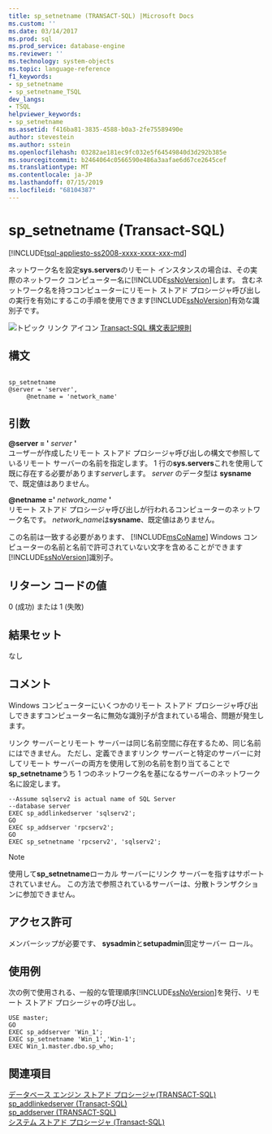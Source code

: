 ```yaml
---
title: sp_setnetname (TRANSACT-SQL) |Microsoft Docs
ms.custom: ''
ms.date: 03/14/2017
ms.prod: sql
ms.prod_service: database-engine
ms.reviewer: ''
ms.technology: system-objects
ms.topic: language-reference
f1_keywords:
- sp_setnetname
- sp_setnetname_TSQL
dev_langs:
- TSQL
helpviewer_keywords:
- sp_setnetname
ms.assetid: f416ba81-3835-4588-b0a3-2fe75589490e
author: stevestein
ms.author: sstein
ms.openlocfilehash: 03282ae181ec9fc032e5f64549840d3d292b385e
ms.sourcegitcommit: b2464064c0566590e486a3aafae6d67ce2645cef
ms.translationtype: MT
ms.contentlocale: ja-JP
ms.lasthandoff: 07/15/2019
ms.locfileid: "68104387"
---
```

# <a name="spsetnetname-transact-sql"></a>sp_setnetname (Transact-SQL)
[!INCLUDE[tsql-appliesto-ss2008-xxxx-xxxx-xxx-md](../../includes/tsql-appliesto-ss2008-xxxx-xxxx-xxx-md.md)]

  ネットワーク名を設定**sys.servers**のリモート インスタンスの場合は、その実際のネットワーク コンピューター名に[!INCLUDE[ssNoVersion](../../includes/ssnoversion-md.md)]します。 含むネットワーク名を持つコンピューターにリモート ストアド プロシージャ呼び出しの実行を有効にするこの手順を使用できます[!INCLUDE[ssNoVersion](../../includes/ssnoversion-md.md)]有効な識別子です。  
  
 ![トピック リンク アイコン](../../database-engine/configure-windows/media/topic-link.gif "トピック リンク アイコン") [Transact-SQL 構文表記規則](../../t-sql/language-elements/transact-sql-syntax-conventions-transact-sql.md)  
  
## <a name="syntax"></a>構文  
  
```  
  
sp_setnetname  
@server = 'server',   
     @netname = 'network_name'  
```  
  
## <a name="arguments"></a>引数  
 **@server = '** *server* **'**  
 ユーザーが作成したリモート ストアド プロシージャ呼び出しの構文で参照しているリモート サーバーの名前を指定します。 1 行の**sys.servers**これを使用して既に存在する必要があります*server*します。 *server* のデータ型は **sysname**で、既定値はありません。  
  
 **@netname ='** *network_name* **'**  
 リモート ストアド プロシージャ呼び出しが行われるコンピューターのネットワーク名です。 *network_name*は**sysname**、既定値はありません。  
  
 この名前は一致する必要があります、 [!INCLUDE[msCoName](../../includes/msconame-md.md)] Windows コンピューターの名前と名前で許可されていない文字を含めることができます[!INCLUDE[ssNoVersion](../../includes/ssnoversion-md.md)]識別子。  
  
## <a name="return-code-values"></a>リターン コードの値  
 0 (成功) または 1 (失敗)  
  
## <a name="result-sets"></a>結果セット  
 なし  
  
## <a name="remarks"></a>コメント  
 Windows コンピューターにいくつかのリモート ストアド プロシージャ呼び出しできますコンピューター名に無効な識別子が含まれている場合、問題が発生します。  
  
 リンク サーバーとリモート サーバーは同じ名前空間に存在するため、同じ名前にはできません。 ただし、定義できますリンク サーバーと特定のサーバーに対してリモート サーバーの両方を使用して別の名前を割り当てることで**sp_setnetname**うち 1 つのネットワーク名を基になるサーバーのネットワーク名に設定します。  
  
```  
--Assume sqlserv2 is actual name of SQL Server   
--database server  
EXEC sp_addlinkedserver 'sqlserv2';  
GO  
EXEC sp_addserver 'rpcserv2';  
GO  
EXEC sp_setnetname 'rpcserv2', 'sqlserv2';  
```  
  
> [!NOTE]  
>  使用して**sp_setnetname**ローカル サーバーにリンク サーバーを指すはサポートされていません。 この方法で参照されているサーバーは、分散トランザクションに参加できません。  
  
## <a name="permissions"></a>アクセス許可  
 メンバーシップが必要です、 **sysadmin**と**setupadmin**固定サーバー ロール。  
  
## <a name="examples"></a>使用例  
 次の例で使用される、一般的な管理順序[!INCLUDE[ssNoVersion](../../includes/ssnoversion-md.md)]を発行、リモート ストアド プロシージャの呼び出し。  
  
```  
USE master;  
GO  
EXEC sp_addserver 'Win_1';  
EXEC sp_setnetname 'Win_1','Win-1';  
EXEC Win_1.master.dbo.sp_who;  
```  
  
## <a name="see-also"></a>関連項目  
 [データベース エンジン ストアド プロシージャ&#40;TRANSACT-SQL&#41;](../../relational-databases/system-stored-procedures/database-engine-stored-procedures-transact-sql.md)   
 [sp_addlinkedserver &#40;Transact-SQL&#41;](../../relational-databases/system-stored-procedures/sp-addlinkedserver-transact-sql.md)   
 [sp_addserver &#40;TRANSACT-SQL&#41;](../../relational-databases/system-stored-procedures/sp-addserver-transact-sql.md)   
 [システム ストアド プロシージャ &#40;Transact-SQL&#41;](../../relational-databases/system-stored-procedures/system-stored-procedures-transact-sql.md)  
  
  
